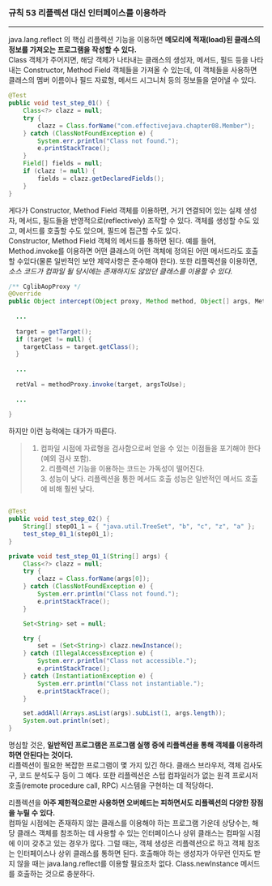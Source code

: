 ### 규칙 53 리플렉션 대신 인터페이스를 이용하라
***

java.lang.reflect 의 핵심 리플렉션 기능을 이용하면 **메모리에 적재(load)된 클래스의 정보를 가져오는 프로그램을 작성할 수 있다.**<br>
Class 객체가 주어지면, 해당 객체가 나타내는 클래스의 생성자, 메서드, 필드 등을 나타내는 Constructor, Method Field 객체들을 가져올 수 있는데, 이 객체들을 사용하면 클래스의 멤버 이름이나 필드 자료형, 메서드 시그니처 등의 정보들을 얻어낼 수 있다.
```java
@Test
public void test_step_01() {
    Class<?> clazz = null;
    try {
        clazz = Class.forName("com.effectivejava.chapter08.Member");
    } catch (ClassNotFoundException e) {
        System.err.println("Class not found.");
        e.printStackTrace();
    }
    Field[] fields = null;
    if (clazz != null) {
        fields = clazz.getDeclaredFields();
    }
}
```
게다가 Constructor, Method Field 객체를 이용하면, 거기 연결되어 있는 실제 생성자, 메서드, 필드들을 반영적으로(reflectively) 조작할 수 있다. 객체를 생성할 수도 있고, 메서드를 호출할 수도 있으며, 필드에 접근할 수도 있다.<br>
Constructor, Method Field 객체의 메서드를 통하면 된다. 예를 들어, Method.invoke를 이용하면 어떤 클래스의 어떤 객체에 정의된 어떤 메서드라도 호출할 수있다(물론 일반적인 보안 제약사항은 준수해야 한다).
또한 리플렉션을 이용하면, _소스 코드가 컴파일 될 당시에는 존재하지도 않았던 클래스를 이용할 수 있다._
```java
/** CglibAopProxy */
@Override
public Object intercept(Object proxy, Method method, Object[] args, MethodProxy methodProxy) throws Throwable {
  
  ...
  
  target = getTarget();
  if (target != null) {
    targetClass = target.getClass();
  }
  
  ...
  
  retVal = methodProxy.invoke(target, argsToUse);
  
  ...
  
}
```


하지만 이런 능력에는 대가가 따른다.
> 1. 컴파일 시점에 자료형을 검사함으로써 얻을 수 있는 이점들을 포기해야 한다(예외 검사 포함).<br>2. 리플렉션 기능을 이용하는 코드는 가독성이 떨어진다.<br>3. 성능이 낮다. 리플렉션을 통한 메서드 호출 성능은 일반적인 메서드 호출에 비해 훨씬 낮다.
```java

@Test
public void test_step_02() {
    String[] step01_1 = { "java.util.TreeSet", "b", "c", "z", "a" };
    test_step_01_1(step01_1);
}

private void test_step_01_1(String[] args) {
    Class<?> clazz = null;
    try {
        clazz = Class.forName(args[0]);
    } catch (ClassNotFoundException e) {
        System.err.println("Class not found.");
        e.printStackTrace();
    }

    Set<String> set = null;

    try {
        set = (Set<String>) clazz.newInstance();
    } catch (IllegalAccessException e) {
        System.err.println("Class not accessible.");
        e.printStackTrace();
    } catch (InstantiationException e) {
        System.err.println("Class not instantiable.");
        e.printStackTrace();
    }

    set.addAll(Arrays.asList(args).subList(1, args.length));
    System.out.println(set);
}
```

명심할 것은, **일반적인 프로그램은 프로그램 실행 중에 리플렉션을 통해 객체를 이용하려 하면 안된다는 것이다.**<br>
리플렉션이 필요한 복잡한 프로그램이 몇 가지 있긴 하다. 클래스 브라우저, 객체 검사도구, 코드 분석도구 등이 그 예다. 또한 리플렉션은 스텁 컴파일러가 없는 원격 프로시저 호출(remote procedure call, RPC) 시스템을 구현하는 데 적당하다.


리플렉션을 **아주 제한적으로만 사용하면 오버헤드는 피하면서도 리플렉션의 다양한 장점을 누릴 수 있다.**<br>
컴파일 시점에는 존재하지 않는 클래스를 이용해야 하는 프로그램 가운데 상당수는, 해당 클래스 객체를 참조하는 데 사용할 수 있는 인터페이스나 상위 클래스는 컴파일 시점에 이미 갖추고 있는 경우가 많다. 그럴 때는, 객체 생성은 리플렉션으로 하고 객체 참조는 인터페이스나 상위 클래스를 통하면 된다. 호출해야 하는 생성자가 아무런 인자도 받지 않을 때는 java.lang.reflect를 이용할 필요조차 없다. Class.newInstance 메서드를 호출하는 것으로 충분하다.

